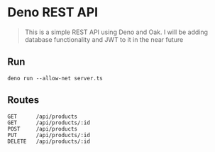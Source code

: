 # Deno REST API
> This is a simple REST API using Deno and Oak. I will be adding database functionality and JWT to it in the near future

## Run
```
deno run --allow-net server.ts
```

## Routes
```
GET      /api/products
GET      /api/products/:id
POST     /api/products
PUT      /api/products/:id
DELETE   /api/products/:id
```
